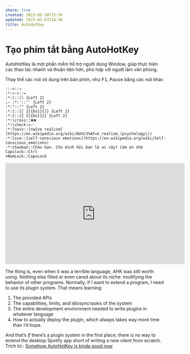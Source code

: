 ```yaml
---
share: true
created: 2023-05-30T15:56
updated: 2025-03-03T18:48
title: AutoHotKey
---
```

# Tạo phím tắt bằng AutoHotKey
AutoHotKey là một phần mềm hỗ trợ người dùng Window, giúp thực hiện các thao tác nhanh và thuận tiện hơn, phù hợp với người làm văn phòng.

Thay thế các nút vô dụng trên bàn phím, như <kbd>F1</kbd>, <kbd>Pause</kbd> bằng các nút khác
```
::->::→
:*:<->::↔
:*:(::() {Left 2}
;~ :*:'::'' {Left 2}
:*:"::"" {Left 2}
:*:[::{[ 2}{bs}}{]} {Left 2}
:*:{::{{ 2}{bs}{}} {Left 2}
:*:\cross::❌❌
:*:\check:✔️✅
:*:lnaiv::[naïve realism](https://en.wikipedia.org/wiki/Na%C3%AFve_realism_(psychology\))
:*:lsce::[self-conscious emotions](https://en.wikipedia.org/wiki/Self-conscious_emotions)
:*:chaoban::Chào bạn. Cho mình hỏi bạn là ai vậy? Cám ơn nhé
Capslock::Ctrl
+NumLock::CapsLock
```
<iframe width="560" height="315" src="https://www.youtube.com/embed/YmQPxkS3HjQ" title="YouTube video player" frameborder="0" allow="accelerometer; autoplay; clipboard-write; encrypted-media; gyroscope; picture-in-picture; web-share" referrerpolicy="strict-origin-when-cross-origin" allowfullscreen></iframe> 


The thing is, even when it was a terrible language, AHK was still worth using. Nothing else filled or even cared about its niche: modifying the behavior of other programs. Normally, if I want to extend a program, I need to use its plugin system. That means learning:

1. The provided APIs
2. The capabilities, limits, and idiosyncrasies of the system
3. The entire development environment needed to write plugins in whatever language
4. How to actually deploy the plugin, which always takes way more time than I’d hope.

And that’s _if_ there’s a plugin system in the first place; there is no way to extend the desktop Spotify app short of writing a new client from scratch.
Trích từ:: [Somehow AutoHotKey is kinda good now](https://www.hillelwayne.com/post/ahk-v2/#fnref:caveat)


